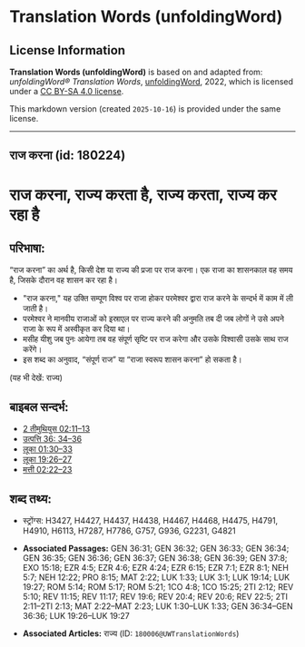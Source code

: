 # Translation Words (unfoldingWord)

## License Information

**Translation Words (unfoldingWord)** is based on and adapted from: _unfoldingWord® Translation Words_, [unfoldingWord](https://unfoldingword.org/utw), 2022, which is licensed under a [CC BY-SA 4.0 license](https://creativecommons.org/licenses/by-sa/4.0/legalcode.en).

This markdown version (created `2025-10-16`) is provided under the same license.



--------------------------------

## राज करना (id: 180224)

राज करना, राज्य करता है, राज्य करता, राज्य कर रहा है
====================================================

परिभाषा:
--------

“राज करना” का अर्थ है, किसी देश या राज्य की प्रजा पर राज करना। एक राजा का शासनकाल वह समय है, जिसके दौरान वह शासन कर रहा है।

* "राज करना," यह उक्ति सम्पूण विश्व पर राजा होकर परमेश्वर द्वारा राज करने के सन्दर्भ में काम में ली जाती है।
* परमेश्वर ने मानवीय राजाओं को इस्राएल पर राज्य करने की अनुमति तब दी जब लोगों ने उसे अपने राजा के रूप में अस्वीकृत कर दिया था।
* मसीह यीशु जब पुनः आयेगा तब वह संपूर्ण सृष्टि पर राज करेगा और उसके विश्वासी उसके साथ राज करेंगे।
* इस शब्द का अनुवाद, “संपूर्ण राज” या “राजा स्वरूप शासन करना” हो सकता है।

(यह भी देखें: राज्य)

बाइबल सन्दर्भ:
--------------

* [2 तीमुथियुस 02:11–13](https://ref.ly/2Tim0:0)
* [उत्पत्ति 36: 34–36](https://ref.ly/Gen36:0)
* [लूका 01:30–33](https://ref.ly/Luke1:30-Luke1:33)
* [लूका 19:26–27](https://ref.ly/Luke19:26-Luke19:27)
* [मत्ती 02:22–23](https://ref.ly/Matt2:22-Matt2:23)

शब्द तथ्य:
----------

* स्ट्रोंग्स: H3427, H4427, H4437, H4438, H4467, H4468, H4475, H4791, H4910, H6113, H7287, H7786, G757, G936, G2231, G4821

* **Associated Passages:** GEN 36:31; GEN 36:32; GEN 36:33; GEN 36:34; GEN 36:35; GEN 36:36; GEN 36:37; GEN 36:38; GEN 36:39; GEN 37:8; EXO 15:18; EZR 4:5; EZR 4:6; EZR 4:24; EZR 6:15; EZR 7:1; EZR 8:1; NEH 5:7; NEH 12:22; PRO 8:15; MAT 2:22; LUK 1:33; LUK 3:1; LUK 19:14; LUK 19:27; ROM 5:14; ROM 5:17; ROM 5:21; 1CO 4:8; 1CO 15:25; 2TI 2:12; REV 5:10; REV 11:15; REV 11:17; REV 19:6; REV 20:4; REV 20:6; REV 22:5; 2TI 2:11–2TI 2:13; MAT 2:22–MAT 2:23; LUK 1:30–LUK 1:33; GEN 36:34–GEN 36:36; LUK 19:26–LUK 19:27
* **Associated Articles:** राज्य (ID: `180006@UWTranslationWords`)

